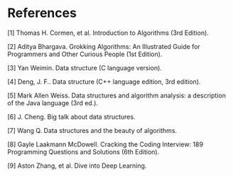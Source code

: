 # References

[1] Thomas H. Cormen, et al. Introduction to Algorithms (3rd Edition).

[2] Aditya Bhargava. Grokking Algorithms: An Illustrated Guide for Programmers and Other Curious People (1st Edition).

[3] Yan Weimin. Data structure (C language version).

[4] Deng, J. F.. Data structure (C++ language edition, 3rd edition).

[5] Mark Allen Weiss. Data structures and algorithm analysis: a description of the Java language (3rd ed.).

[6] J. Cheng. Big talk about data structures.

[7] Wang Q. Data structures and the beauty of algorithms.

[8] Gayle Laakmann McDowell. Cracking the Coding Interview: 189 Programming Questions and Solutions (6th Edition).

[9] Aston Zhang, et al. Dive into Deep Learning.
